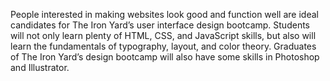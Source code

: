 People interested in making websites look good and function well are ideal
candidates for The Iron Yard’s user interface design bootcamp. Students will
not only learn plenty of HTML, CSS, and JavaScript skills, but also will learn
the fundamentals of typography, layout, and color theory. Graduates of The
Iron Yard’s design bootcamp will also have some skills in Photoshop and
Illustrator.

